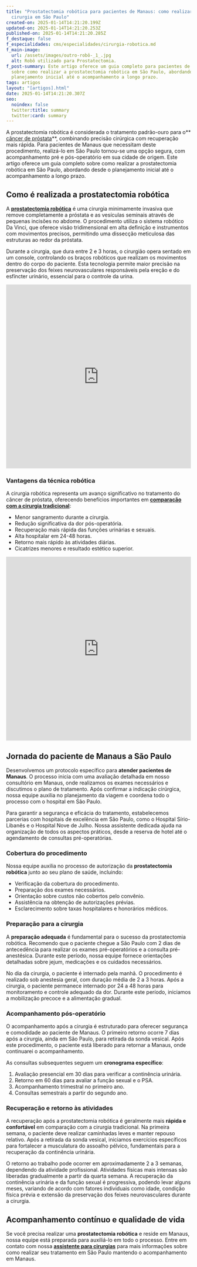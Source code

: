 ```yaml
---
title: "Prostatectomia robótica para pacientes de Manaus: como realizar sua
  cirurgia em São Paulo"
created-on: 2025-01-14T14:21:20.199Z
updated-on: 2025-01-14T14:21:20.253Z
published-on: 2025-01-14T14:21:20.285Z
f_destaque: false
f_especialidades: cms/especialidades/cirurgia-robotica.md
f_main-image:
  url: /assets/images/outro-robô-_1_.jpg
  alt: Robô utilizado para Prostatectomia.
f_post-summary: Este artigo oferece um guia completo para pacientes de Manaus
  sobre como realizar a prostatectomia robótica em São Paulo, abordando desde o
  planejamento inicial até o acompanhamento a longo prazo.
tags: artigos
layout: "[artigos].html"
date: 2025-01-14T14:21:20.307Z
seo:
  noindex: false
  twitter:title: summary
  twitter:card: summary
---
```

A prostatectomia robótica é considerada o tratamento padrão-ouro para o** [câncer de próstata](https://uroconsult.com.br/artigos/cancer-de-prostata-a-importancia-do-diagnostico-precoce/)**, combinando precisão cirúrgica com recuperação mais rápida. Para pacientes de Manaus que necessitam deste procedimento, realizá-lo em São Paulo tornou-se uma opção segura, com acompanhamento pré e pós-operatório em sua cidade de origem. Este artigo oferece um guia completo sobre como realizar a prostatectomia robótica em São Paulo, abordando desde o planejamento inicial até o acompanhamento a longo prazo.

## Como é realizada a prostatectomia robótica

A **[prostatectomia robótica](https://uroconsult.com.br/artigos/o-que-%C3%A9-uma-prostatectomia-rob%C3%B3tica-para-c%C3%A2ncer-de-pr%C3%B3stata/)** é uma cirurgia minimamente invasiva que remove completamente a próstata e as vesículas seminais através de pequenas incisões no abdome. O procedimento utiliza o sistema robótico Da Vinci, que oferece visão tridimensional em alta definição e instrumentos com movimentos precisos, permitindo uma dissecção meticulosa das estruturas ao redor da próstata.

Durante a cirurgia, que dura entre 2 e 3 horas, o cirurgião opera sentado em um console, controlando os braços robóticos que realizam os movimentos dentro do corpo do paciente. Esta tecnologia permite maior precisão na preservação dos feixes neurovasculares responsáveis pela ereção e do esfíncter urinário, essencial para o controle da urina.

<div style="text-align: center; margin-bottom: 20px;">
  <iframe
    width="100%"
    height="500"
    src="https://www.youtube.com/embed/DKwedb3Vbi8"
    title="Dinâmica de uma cirurgia robótica para câncer de próstata"
    frameborder="0"
    allow="accelerometer; autoplay; clipboard-write; encrypted-media; gyroscope; picture-in-picture; web-share"
    referrerpolicy="strict-origin-when-cross-origin"
    allowfullscreen
    id="responsive-video"
    style="max-width: 800px; margin: 0 auto; display: block;"
  ></iframe>
  <script>
    function adjustIframeHeight() {
      var iframe = document.getElementById('responsive-video');
      if (window.innerWidth < 768) {
        iframe.style.height = '300px'; // Altura para celular
      } else {
        iframe.style.height = '500px'; // Altura para desktop
      }
    }  </script>
</div>

### Vantagens da técnica robótica

A cirurgia robótica representa um avanço significativo no tratamento do câncer de próstata, oferecendo benefícios importantes em **[comparação com a cirurgia tradicional](https://uroconsult.com.br/artigos/cirurgia-robotica-para-cancer-de-prostata-vantagens-e-desvantagens/)**:

* Menor sangramento durante a cirurgia.
* Redução significativa da dor pós-operatória.
* Recuperação mais rápida das funções urinárias e sexuais.
* Alta hospitalar em 24-48 horas.
* Retorno mais rápido às atividades diárias.
* Cicatrizes menores e resultado estético superior.

<div style="text-align: center; margin-bottom: 20px;">
  <iframe
    width="100%"
    height="500"
    src="https://www.youtube.com/embed/k3HNMhOnejY"
    title="5 objetivos da prostatectomia para câncer de próstata"
    frameborder="0"
    allow="accelerometer; autoplay; clipboard-write; encrypted-media; gyroscope; picture-in-picture; web-share"
    referrerpolicy="strict-origin-when-cross-origin"
    allowfullscreen
    id="responsive-video"
    style="max-width: 800px; margin: 0 auto; display: block;"
  ></iframe>
  <script>
    function adjustIframeHeight() {
      var iframe = document.getElementById('responsive-video');
      if (window.innerWidth < 768) {
        iframe.style.height = '300px'; // Altura para celular
      } else {
        iframe.style.height = '500px'; // Altura para desktop
      }
    }  </script>
</div>

## Jornada do paciente de Manaus a São Paulo

Desenvolvemos um protocolo específico para **atender pacientes de Manaus**. O processo inicia com uma avaliação detalhada em nosso consultório em Manaus, onde realizamos os exames necessários e discutimos o plano de tratamento. Após confirmar a indicação cirúrgica, nossa equipe auxilia no planejamento da viagem e coordena todo o processo com o hospital em São Paulo.

Para garantir a segurança e eficácia do tratamento, estabelecemos parcerias com hospitais de excelência em São Paulo, como o Hospital Sírio-Libanês e o Hospital Nove de Julho. Nossa assistente dedicada ajuda na organização de todos os aspectos práticos, desde a reserva de hotel até o agendamento de consultas pré-operatórias.

### Cobertura do procedimento

Nossa equipe auxilia no processo de autorização da **prostatectomia robótica** junto ao seu plano de saúde, incluindo:

* Verificação da cobertura do procedimento.
* Preparação dos exames necessários.
* Orientação sobre custos não cobertos pelo convênio.
* Assistência na obtenção de autorizações prévias.
* Esclarecimento sobre taxas hospitalares e honorários médicos.

### Preparação para a cirurgia

A **preparação adequada** é fundamental para o sucesso da prostatectomia robótica. Recomendo que o paciente chegue a São Paulo com 2 dias de antecedência para realizar os exames pré-operatórios e a consulta pré-anestésica. Durante este período, nossa equipe fornece orientações detalhadas sobre jejum, medicações e os cuidados necessários.

No dia da cirurgia, o paciente é internado pela manhã. O procedimento é realizado sob anestesia geral, com duração média de 2 a 3 horas. Após a cirurgia, o paciente permanece internado por 24 a 48 horas para monitoramento e controle adequado da dor. Durante este período, iniciamos a mobilização precoce e a alimentação gradual.

### Acompanhamento pós-operatório

O acompanhamento após a cirurgia é estruturado para oferecer segurança e comodidade ao paciente de Manaus. O primeiro retorno ocorre 7 dias após a cirurgia, ainda em São Paulo, para retirada da sonda vesical. Após este procedimento, o paciente está liberado para retornar a Manaus, onde continuarei o acompanhamento.

As consultas subsequentes seguem um **cronograma específico**:

1. Avaliação presencial em 30 dias para verificar a continência urinária.
2. Retorno em 60 dias para avaliar a função sexual e o PSA.
3. Acompanhamento trimestral no primeiro ano.
4. Consultas semestrais a partir do segundo ano.

### Recuperação e retorno às atividades

A recuperação após a prostatectomia robótica é geralmente mais **rápida e confortável** em comparação com a cirurgia tradicional. Na primeira semana, o paciente deve realizar caminhadas leves e manter repouso relativo. Após a retirada da sonda vesical, iniciamos exercícios específicos para fortalecer a musculatura do assoalho pélvico, fundamentais para a recuperação da continência urinária.

O retorno ao trabalho pode ocorrer em aproximadamente 2 a 3 semanas, dependendo da atividade profissional. Atividades físicas mais intensas são liberadas gradualmente a partir da quarta semana. A recuperação da continência urinária e da função sexual é progressiva, podendo levar alguns meses, variando de acordo com fatores individuais como idade, condição física prévia e extensão da preservação dos feixes neurovasculares durante a cirurgia.

## Acompanhamento contínuo e qualidade de vida

Se você precisa realizar uma **prostatectomia robótica** e reside em Manaus, nossa equipe está preparada para auxiliá-lo em todo o processo. Entre em contato com nossa **[assistente para cirurgias](https://api.whatsapp.com/send?phone=5592982252490)** para mais informações sobre como realizar seu tratamento em São Paulo mantendo o acompanhamento em Manaus.
